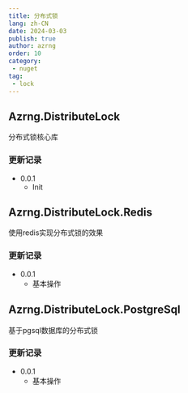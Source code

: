 ```yaml
---
title: 分布式锁
lang: zh-CN
date: 2024-03-03
publish: true
author: azrng
order: 10
category:
 - nuget
tag:
 - lock
---
```


## Azrng.DistributeLock

分布式锁核心库

### 更新记录

* 0.0.1
  * Init

## Azrng.DistributeLock.Redis

使用redis实现分布式锁的效果

### 更新记录

* 0.0.1
  * 基本操作

## Azrng.DistributeLock.PostgreSql

基于pgsql数据库的分布式锁

### 更新记录

* 0.0.1
  * 基本操作